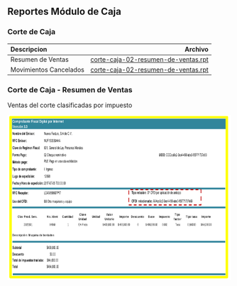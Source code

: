 ## Reportes Módulo de Caja

### Corte de Caja

|Descripcion|Archivo|
|:---|---:|
|Resumen de Ventas|[corte-caja-02-resumen-de-ventas.rpt](./corte-caja-02-resumen-de-ventas.rpt)
|Movimientos Cancelados|[corte-caja-02-resumen-de-ventas.rpt](./corte-caja-02-resumen-de-ventas.rpt)


### Corte de Caja - Resumen de Ventas

Ventas del corte clasificadas por impuesto

![](./corte-caja-02-resumen-de-ventas.png)

